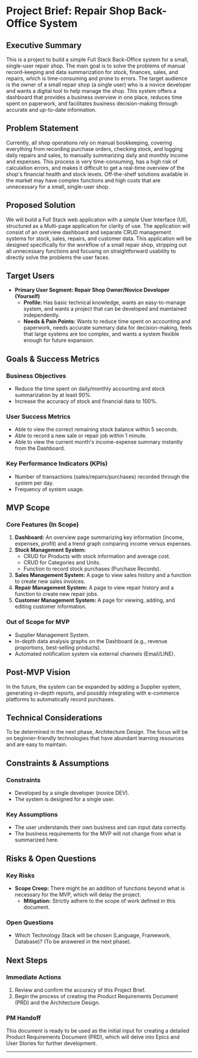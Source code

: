 # Project Brief: Repair Shop Back-Office System

## Executive Summary

This is a project to build a simple Full Stack Back-Office system for a small, single-user repair shop. The main goal is to solve the problems of manual record-keeping and data summarization for stock, finances, sales, and repairs, which is time-consuming and prone to errors. The target audience is the owner of a small repair shop (a single user) who is a novice developer and wants a digital tool to help manage the shop. This system offers a dashboard that provides a business overview in one place, reduces time spent on paperwork, and facilitates business decision-making through accurate and up-to-date information.

## Problem Statement

Currently, all shop operations rely on manual bookkeeping, covering everything from recording purchase orders, checking stock, and logging daily repairs and sales, to manually summarizing daily and monthly income and expenses. This process is very time-consuming, has a high risk of calculation errors, and makes it difficult to get a real-time overview of the shop's financial health and stock levels. Off-the-shelf solutions available in the market may have complex functions and high costs that are unnecessary for a small, single-user shop.

## Proposed Solution

We will build a Full Stack web application with a simple User Interface (UI), structured as a Multi-page application for clarity of use. The application will consist of an overview dashboard and separate CRUD management systems for stock, sales, repairs, and customer data. This application will be designed specifically for the workflow of a small repair shop, stripping out all unnecessary functions and focusing on straightforward usability to directly solve the problems the user faces.

## Target Users

* **Primary User Segment: Repair Shop Owner/Novice Developer (Yourself)**
    * **Profile:** Has basic technical knowledge, wants an easy-to-manage system, and wants a project that can be developed and maintained independently.
    * **Needs & Pain Points:** Wants to reduce time spent on accounting and paperwork, needs accurate summary data for decision-making, feels that large systems are too complex, and wants a system flexible enough for future expansion.

## Goals & Success Metrics

### Business Objectives

* Reduce the time spent on daily/monthly accounting and stock summarization by at least 90%.
* Increase the accuracy of stock and financial data to 100%.

### User Success Metrics

* Able to view the correct remaining stock balance within 5 seconds.
* Able to record a new sale or repair job within 1 minute.
* Able to view the current month's income-expense summary instantly from the Dashboard.

### Key Performance Indicators (KPIs)

* Number of transactions (sales/repairs/purchases) recorded through the system per day.
* Frequency of system usage.

## MVP Scope

### Core Features (In Scope)

1.  **Dashboard:** An overview page summarizing key information (income, expenses, profit) and a trend graph comparing income versus expenses.
2.  **Stock Management System:**
    * CRUD for Products with stock information and average cost.
    * CRUD for Categories and Units.
    * Function to record stock purchases (Purchase Records).
3.  **Sales Management System:** A page to view sales history and a function to create new sales invoices.
4.  **Repair Management System:** A page to view repair history and a function to create new repair jobs.
5.  **Customer Management System:** A page for viewing, adding, and editing customer information.

### Out of Scope for MVP

* Supplier Management System.
* In-depth data analysis graphs on the Dashboard (e.g., revenue proportions, best-selling products).
* Automated notification system via external channels (Email/LINE).

## Post-MVP Vision

In the future, the system can be expanded by adding a Supplier system, generating in-depth reports, and possibly integrating with e-commerce platforms to automatically record purchases.

## Technical Considerations

To be determined in the next phase, Architecture Design. The focus will be on beginner-friendly technologies that have abundant learning resources and are easy to maintain.

## Constraints & Assumptions

### Constraints

* Developed by a single developer (novice DEV).
* The system is designed for a single user.

### Key Assumptions

* The user understands their own business and can input data correctly.
* The business requirements for the MVP will not change from what is summarized here.

## Risks & Open Questions

### Key Risks

* **Scope Creep:** There might be an addition of functions beyond what is necessary for the MVP, which will delay the project.
    * **Mitigation:** Strictly adhere to the scope of work defined in this document.

### Open Questions

* Which Technology Stack will be chosen (Language, Framework, Database)? (To be answered in the next phase).

## Next Steps

### Immediate Actions

1.  Review and confirm the accuracy of this Project Brief.
2.  Begin the process of creating the Product Requirements Document (PRD) and the Architecture Design.

### PM Handoff

This document is ready to be used as the initial input for creating a detailed Product Requirements Document (PRD), which will delve into Epics and User Stories for further development.

---